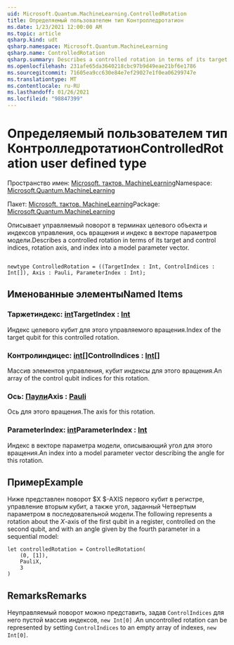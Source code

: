 ```yaml
---
uid: Microsoft.Quantum.MachineLearning.ControlledRotation
title: Определяемый пользователем тип Контролледротатион
ms.date: 1/23/2021 12:00:00 AM
ms.topic: article
qsharp.kind: udt
qsharp.namespace: Microsoft.Quantum.MachineLearning
qsharp.name: ControlledRotation
qsharp.summary: Describes a controlled rotation in terms of its target and control indices, rotation axis, and index into a model parameter vector.
ms.openlocfilehash: 231afe65da3640218cbc97b9d49eae21bf6e1786
ms.sourcegitcommit: 71605ea9cc630e84e7ef29027e1f0ea06299747e
ms.translationtype: MT
ms.contentlocale: ru-RU
ms.lasthandoff: 01/26/2021
ms.locfileid: "98847399"
---
```

# <a name="controlledrotation-user-defined-type"></a><span data-ttu-id="128f7-102">Определяемый пользователем тип Контролледротатион</span><span class="sxs-lookup"><span data-stu-id="128f7-102">ControlledRotation user defined type</span></span>

<span data-ttu-id="128f7-103">Пространство имен: [Microsoft. тактов. MachineLearning](xref:Microsoft.Quantum.MachineLearning)</span><span class="sxs-lookup"><span data-stu-id="128f7-103">Namespace: [Microsoft.Quantum.MachineLearning](xref:Microsoft.Quantum.MachineLearning)</span></span>

<span data-ttu-id="128f7-104">Пакет: [Microsoft. тактов. MachineLearning](https://nuget.org/packages/Microsoft.Quantum.MachineLearning)</span><span class="sxs-lookup"><span data-stu-id="128f7-104">Package: [Microsoft.Quantum.MachineLearning](https://nuget.org/packages/Microsoft.Quantum.MachineLearning)</span></span>


<span data-ttu-id="128f7-105">Описывает управляемый поворот в терминах целевого объекта и индексов управления, ось вращения и индекс в векторе параметров модели.</span><span class="sxs-lookup"><span data-stu-id="128f7-105">Describes a controlled rotation in terms of its target and control indices, rotation axis, and index into a model parameter vector.</span></span>

```qsharp

newtype ControlledRotation = ((TargetIndex : Int, ControlIndices : Int[]), Axis : Pauli, ParameterIndex : Int);
```



## <a name="named-items"></a><span data-ttu-id="128f7-106">Именованные элементы</span><span class="sxs-lookup"><span data-stu-id="128f7-106">Named Items</span></span>

### <a name="targetindex--int"></a><span data-ttu-id="128f7-107">Таржетиндекс: [int](xref:microsoft.quantum.lang-ref.int)</span><span class="sxs-lookup"><span data-stu-id="128f7-107">TargetIndex : [Int](xref:microsoft.quantum.lang-ref.int)</span></span>

<span data-ttu-id="128f7-108">Индекс целевого кубит для этого управляемого вращения.</span><span class="sxs-lookup"><span data-stu-id="128f7-108">Index of the target qubit for this controlled rotation.</span></span>
### <a name="controlindices--int"></a><span data-ttu-id="128f7-109">Контролиндицес: [int](xref:microsoft.quantum.lang-ref.int)[]</span><span class="sxs-lookup"><span data-stu-id="128f7-109">ControlIndices : [Int](xref:microsoft.quantum.lang-ref.int)[]</span></span>

<span data-ttu-id="128f7-110">Массив элементов управления, кубит индексы для этого вращения.</span><span class="sxs-lookup"><span data-stu-id="128f7-110">An array of the control qubit indices for this rotation.</span></span>
### <a name="axis--pauli"></a><span data-ttu-id="128f7-111">Ось: [Паули](xref:microsoft.quantum.lang-ref.pauli)</span><span class="sxs-lookup"><span data-stu-id="128f7-111">Axis : [Pauli](xref:microsoft.quantum.lang-ref.pauli)</span></span>

<span data-ttu-id="128f7-112">Ось для этого вращения.</span><span class="sxs-lookup"><span data-stu-id="128f7-112">The axis for this rotation.</span></span>
### <a name="parameterindex--int"></a><span data-ttu-id="128f7-113">ParameterIndex: [int](xref:microsoft.quantum.lang-ref.int)</span><span class="sxs-lookup"><span data-stu-id="128f7-113">ParameterIndex : [Int](xref:microsoft.quantum.lang-ref.int)</span></span>

<span data-ttu-id="128f7-114">Индекс в векторе параметра модели, описывающий угол для этого вращения.</span><span class="sxs-lookup"><span data-stu-id="128f7-114">An index into a model parameter vector describing the angle for this rotation.</span></span>

## <a name="example"></a><span data-ttu-id="128f7-115">Пример</span><span class="sxs-lookup"><span data-stu-id="128f7-115">Example</span></span>

<span data-ttu-id="128f7-116">Ниже представлен поворот $X $-AXIS первого кубит в регистре, управление вторым кубит, а также угол, заданный Четвертым параметром в последовательной модели.</span><span class="sxs-lookup"><span data-stu-id="128f7-116">The following represents a rotation about the $X$-axis of the first qubit in a register, controlled on the second qubit, and with an angle given by the fourth parameter in a sequential model:</span></span>

```qsharp
let controlledRotation = ControlledRotation(
    (0, [1]),
    PauliX,
    3
)
```

## <a name="remarks"></a><span data-ttu-id="128f7-117">Remarks</span><span class="sxs-lookup"><span data-stu-id="128f7-117">Remarks</span></span>

<span data-ttu-id="128f7-118">Неуправляемый поворот можно представить, задав `ControlIndices` для него пустой массив индексов, `new Int[0]` .</span><span class="sxs-lookup"><span data-stu-id="128f7-118">An uncontrolled rotation can be represented by setting `ControlIndices` to an empty array of indexes, `new Int[0]`.</span></span>